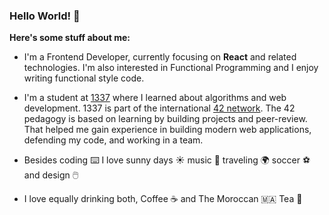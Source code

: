 ### Hello World! 👋

**Here's some stuff about me:**

* I'm a Frontend Developer, currently focusing on **React** and related technologies. I'm also interested in Functional Programming and I enjoy writing functional style code.

* I'm a student at [1337](https://1337.ma) where I learned about algorithms and web development. 1337 is part of the international [42 network](https://www.42.fr/42-network). The 42 pedagogy is based on learning by building projects and peer-review. That helped me gain experience in building modern web applications, defending my code, and working in a team.

* Besides coding :keyboard: I love sunny days :sunny: music :guitar: traveling :earth_africa: soccer :soccer: and design :computer_mouse:

* I love equally drinking both, Coffee :coffee: and The Moroccan :morocco: Tea :tea:
